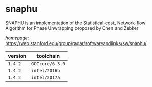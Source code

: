 # snaphu

SNAPHU is an implementation of the Statistical-cost, Network-flow Algorithm for Phase Unwrapping  proposed by Chen and Zebker

*homepage*: <https://web.stanford.edu/group/radar/softwareandlinks/sw/snaphu/>

version | toolchain
--------|----------
``1.4.2`` | ``GCCcore/6.3.0``
``1.4.2`` | ``intel/2016b``
``1.4.2`` | ``intel/2017a``
